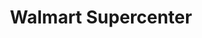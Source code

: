 ---
title: "Walmart Supercenter"
url: /rochester/walmart-supercenter-marketplace-drive/
shop: Supermarkt
---